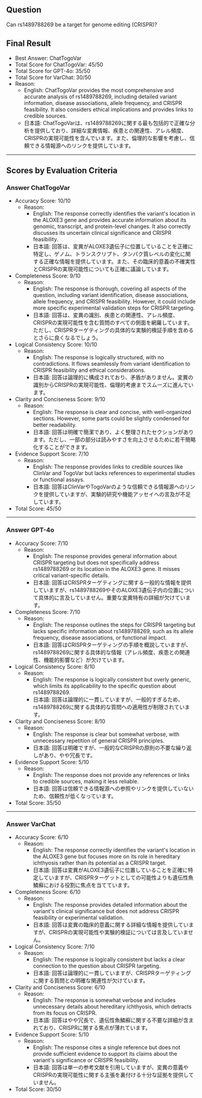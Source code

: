 ## Question

Can rs1489788269 be a target for genome editing (CRISPR)?

## Final Result

- Best Answer: ChatTogoVar
- Total Score for ChatTogoVar: 45/50
- Total Score for GPT-4o: 35/50
- Total Score for VarChat: 30/50
- Reason:
  - English: ChatTogoVar provides the most comprehensive and accurate analysis of rs1489788269, including detailed variant information, disease associations, allele frequency, and CRISPR feasibility. It also considers ethical implications and provides links to credible sources.
  - 日本語: ChatTogoVarは、rs1489788269に関する最も包括的で正確な分析を提供しており、詳細な変異情報、疾患との関連性、アレル頻度、CRISPRの実現可能性を含んでいます。また、倫理的な影響を考慮し、信頼できる情報源へのリンクを提供しています。

---

## Scores by Evaluation Criteria

### Answer ChatTogoVar
- Accuracy Score: 10/10
  - Reason: 
    - English: The response correctly identifies the variant's location in the ALOXE3 gene and provides accurate information about its genomic, transcript, and protein-level changes. It also correctly discusses its uncertain clinical significance and CRISPR feasibility.
    - 日本語: 回答は、変異がALOXE3遺伝子に位置していることを正確に特定し、ゲノム、トランスクリプト、タンパク質レベルの変化に関する正確な情報を提供しています。また、その臨床的意義の不確実性とCRISPRの実現可能性についても正確に議論しています。
- Completeness Score: 9/10
  - Reason: 
    - English: The response is thorough, covering all aspects of the question, including variant identification, disease associations, allele frequency, and CRISPR feasibility. However, it could include more specific experimental validation steps for CRISPR targeting.
    - 日本語: 回答は、変異の識別、疾患との関連性、アレル頻度、CRISPRの実現可能性を含む質問のすべての側面を網羅しています。ただし、CRISPRターゲティングの具体的な実験的検証手順を含めるとさらに良くなるでしょう。
- Logical Consistency Score: 10/10
  - Reason: 
    - English: The response is logically structured, with no contradictions. It flows seamlessly from variant identification to CRISPR feasibility and ethical considerations.
    - 日本語: 回答は論理的に構成されており、矛盾がありません。変異の識別からCRISPRの実現可能性、倫理的考慮までスムーズに進んでいます。
- Clarity and Conciseness Score: 9/10
  - Reason: 
    - English: The response is clear and concise, with well-organized sections. However, some parts could be slightly condensed for better readability.
    - 日本語: 回答は明確で簡潔であり、よく整理されたセクションがあります。ただし、一部の部分は読みやすさを向上させるために若干簡略化することができます。
- Evidence Support Score: 7/10
  - Reason: 
    - English: The response provides links to credible sources like ClinVar and TogoVar but lacks references to experimental studies or functional assays.
    - 日本語: 回答はClinVarやTogoVarのような信頼できる情報源へのリンクを提供していますが、実験的研究や機能アッセイへの言及が不足しています。
- Total Score: 45/50

---

### Answer GPT-4o
- Accuracy Score: 7/10
  - Reason: 
    - English: The response provides general information about CRISPR targeting but does not specifically address rs1489788269 or its location in the ALOXE3 gene. It misses critical variant-specific details.
    - 日本語: 回答はCRISPRターゲティングに関する一般的な情報を提供していますが、rs1489788269やそのALOXE3遺伝子内の位置について具体的に言及していません。重要な変異特有の詳細が欠けています。
- Completeness Score: 7/10
  - Reason: 
    - English: The response outlines the steps for CRISPR targeting but lacks specific information about rs1489788269, such as its allele frequency, disease associations, or functional impact.
    - 日本語: 回答はCRISPRターゲティングの手順を概説していますが、rs1489788269に関する具体的な情報（アレル頻度、疾患との関連性、機能的影響など）が欠けています。
- Logical Consistency Score: 8/10
  - Reason: 
    - English: The response is logically consistent but overly generic, which limits its applicability to the specific question about rs1489788269.
    - 日本語: 回答は論理的に一貫していますが、一般的すぎるため、rs1489788269に関する具体的な質問への適用性が制限されています。
- Clarity and Conciseness Score: 8/10
  - Reason: 
    - English: The response is clear but somewhat verbose, with unnecessary repetition of general CRISPR principles.
    - 日本語: 回答は明確ですが、一般的なCRISPRの原則の不要な繰り返しがあり、やや冗長です。
- Evidence Support Score: 5/10
  - Reason: 
    - English: The response does not provide any references or links to credible sources, making it less reliable.
    - 日本語: 回答は信頼できる情報源への参照やリンクを提供していないため、信頼性が低くなっています。
- Total Score: 35/50

---

### Answer VarChat
- Accuracy Score: 6/10
  - Reason: 
    - English: The response correctly identifies the variant's location in the ALOXE3 gene but focuses more on its role in hereditary ichthyosis rather than its potential as a CRISPR target.
    - 日本語: 回答は変異がALOXE3遺伝子に位置していることを正確に特定していますが、CRISPRターゲットとしての可能性よりも遺伝性魚鱗癬における役割に焦点を当てています。
- Completeness Score: 6/10
  - Reason: 
    - English: The response provides detailed information about the variant's clinical significance but does not address CRISPR feasibility or experimental validation.
    - 日本語: 回答は変異の臨床的意義に関する詳細な情報を提供していますが、CRISPRの実現可能性や実験的検証については言及していません。
- Logical Consistency Score: 7/10
  - Reason: 
    - English: The response is logically consistent but lacks a clear connection to the question about CRISPR targeting.
    - 日本語: 回答は論理的に一貫していますが、CRISPRターゲティングに関する質問との明確な関連性が欠けています。
- Clarity and Conciseness Score: 6/10
  - Reason: 
    - English: The response is somewhat verbose and includes unnecessary details about hereditary ichthyosis, which detracts from its focus on CRISPR.
    - 日本語: 回答はやや冗長で、遺伝性魚鱗癬に関する不要な詳細が含まれており、CRISPRに関する焦点が薄れています。
- Evidence Support Score: 5/10
  - Reason: 
    - English: The response cites a single reference but does not provide sufficient evidence to support its claims about the variant's significance or CRISPR feasibility.
    - 日本語: 回答は単一の参考文献を引用していますが、変異の意義やCRISPRの実現可能性に関する主張を裏付ける十分な証拠を提供していません。
- Total Score: 30/50